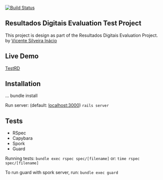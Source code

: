 [![Build Status](https://travis-ci.org/vicentesi/testrd.svg?branch=master)](https://travis-ci.org/vicentesi/testrd)

## Resultados Digitais Evaluation Test Project

This project is design as part of the Resultados Digitais Evaluation Project.
by [Vicente Silveira Inácio](https://br.linkedin.com/pub/vicente-silveira-inácio/25/734/588)

## Live Demo

[TestRD](https://testrd.herokuapp.com/)

## Installation

...
bundle install

Run server: (default: [localhost:3000](http://localhost:3000))
```rails server```

## Tests

* RSpec
* Capybara
* Spork
* Guard

Running tests:
```bundle exec rspec spec/[filename]```
or:
```time rspec spec/[filename]```

To run guard with spork server, run:
```bundle exec guard```
